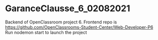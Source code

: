 # GaranceClausse_6_02082021

Backend of OpenClassroom project 6.
Frontend repo is https://github.com/OpenClassrooms-Student-Center/Web-Developer-P6
Run nodemon start to launch the project
